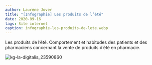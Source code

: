 ```yaml
---
author: Laurène Jover
title: "[Infographie] Les produits de l’été"
date: 2020-09-16
tags: Site internet
caption: infographie-les-produits-de-lete.webp
---
```


Les produits de l’été. Comportement et habitudes des patients et des pharmaciens concernant la vente de produits d’été en pharmacie.

![kg-la-digitalis_23590860](/2020-09-16_infographie-les-produits-de-lete/kg-la-digitalis_23590860.png)
